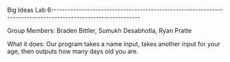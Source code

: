 Big Ideas Lab 6--------------------------------------------------------------------------------------------------------------

Group Members: Braden Bittler, Sumukh Desabhotla, Ryan Pratte

What it does: Our program takes a name input, takes another input for your age, then outputs how many days old you are.
